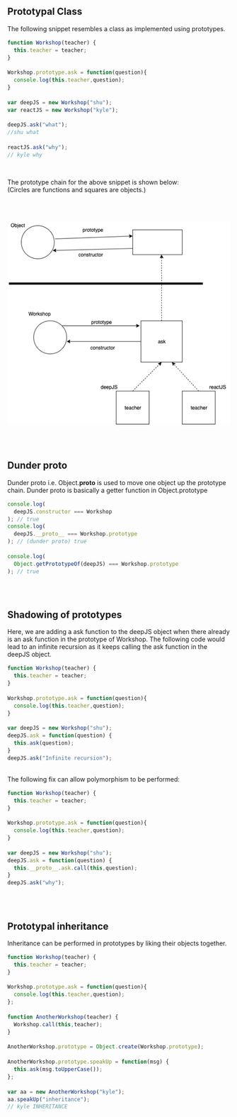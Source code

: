 ## Prototypal Class

The following snippet resembles a class as implemented using prototypes.
```javascript
function Workshop(teacher) {
  this.teacher = teacher;
}

Workshop.prototype.ask = function(question){
  console.log(this.teacher,question);
}

var deepJS = new Workshop("shu");
var reactJS = new Workshop("kyle");

deepJS.ask("what");
//shu what

reactJS.ask("why");
// kyle why
```
</br>

The prototype chain for the above snippet is shown below:
</br> (Circles are functions and squares are objects.)

</br></br>

<img src="./prototypeChain.png">

</br></br>

## Dunder proto
Dunder proto i.e. Object.__proto__  is used to move one object up the prototype chain. Dunder proto is basically a getter function in Object.prototype
```javascript
console.log(
  deepJS.constructor === Workshop
); // true
console.log(
  deepJS.__proto__ === Workshop.prototype
); // (dunder proto) true

console.log(
  Object.getPrototypeOf(deepJS) === Workshop.prototype
); // true
```

</br></br>

## Shadowing of prototypes
Here, we are adding a ask function to the deepJS object when there already is an ask function in the prototype of Workshop.
The following code would lead to an infinite recursion as it keeps calling the ask function in the deepJS object.

```javascript
function Workshop(teacher) {
  this.teacher = teacher;
}

Workshop.prototype.ask = function(question){
  console.log(this.teacher,question);
}

var deepJS = new Workshop("shu");
deepJS.ask = function(question) {
  this.ask(question);
}
deepJS.ask("Infinite recursion");
```
</br>
The following fix can allow polymorphism to be performed:

```javascript
function Workshop(teacher) {
  this.teacher = teacher;
}

Workshop.prototype.ask = function(question){
  console.log(this.teacher,question);
}

var deepJS = new Workshop("shu");
deepJS.ask = function(question) {
  this.__proto__.ask.call(this,question);
}
deepJS.ask("why");
```

</br></br>

## Prototypal inheritance
Inheritance can be performed in prototypes by liking their objects together.
```javascript
function Workshop(teacher) {
  this.teacher = teacher;
}

Workshop.prototype.ask = function(question){
  console.log(this.teacher,question);
};

function AnotherWorkshop(teacher) {
  Workshop.call(this,teacher);
}

AnotherWorkshop.prototype = Object.create(Workshop.prototype);

AnotherWorkshop.prototype.speakUp = function(msg) {
  this.ask(msg.toUpperCase());
};

var aa = new AnotherWorkshop("kyle");
aa.speakUp("inheritance");
// kyle INHERITANCE
```


